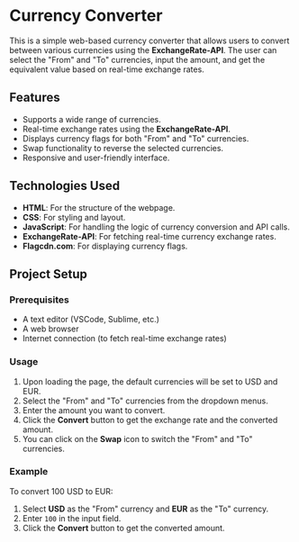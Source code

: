 # Currency Converter

This is a simple web-based currency converter that allows users to convert between various currencies using the **ExchangeRate-API**. The user can select the "From" and "To" currencies, input the amount, and get the equivalent value based on real-time exchange rates.

## Features

- Supports a wide range of currencies.
- Real-time exchange rates using the **ExchangeRate-API**.
- Displays currency flags for both "From" and "To" currencies.
- Swap functionality to reverse the selected currencies.
- Responsive and user-friendly interface.

## Technologies Used

- **HTML**: For the structure of the webpage.
- **CSS**: For styling and layout.
- **JavaScript**: For handling the logic of currency conversion and API calls.
- **ExchangeRate-API**: For fetching real-time currency exchange rates.
- **Flagcdn.com**: For displaying currency flags.

## Project Setup

### Prerequisites

- A text editor (VSCode, Sublime, etc.)
- A web browser
- Internet connection (to fetch real-time exchange rates)


### Usage

1. Upon loading the page, the default currencies will be set to USD and EUR.
2. Select the "From" and "To" currencies from the dropdown menus.
3. Enter the amount you want to convert.
4. Click the **Convert** button to get the exchange rate and the converted amount.
5. You can click on the **Swap** icon to switch the "From" and "To" currencies.

### Example

To convert 100 USD to EUR:
1. Select **USD** as the "From" currency and **EUR** as the "To" currency.
2. Enter `100` in the input field.
3. Click the **Convert** button to get the converted amount.